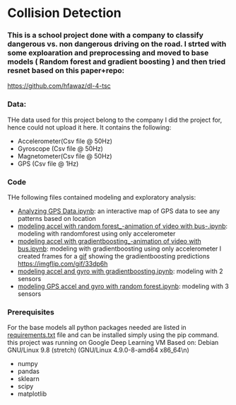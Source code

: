 # Collision Detection
### This is a school project done with a company to classify dangerous vs. non dangerous driving on the road. I strted with some exploaration and preprocessing and moved to base models ( Random forest and gradient boosting ) and then tried resnet based on this paper+repo:
https://github.com/hfawaz/dl-4-tsc
### Data:
THe data used for this project belong to the company I did the project for, hence could not upload it here. It contains the following:
- Accelerometer(Csv file @ 50Hz)
- Gyroscope (Csv file @ 50Hz)
- Magnetometer(Csv file @ 50Hz)
- GPS (Csv file @ 1Hz)
### Code
THe following files contained modeling and exploratory analysis:
- [Analyzing GPS Data.ipynb](https://github.com/RachelShalom/collision-detection/blob/master/Analyzing%20GPS%20Data.ipynb): an interactive map of GPS data to see any patterns based on location
- [modeling accel with random forest_-animation of video with bus-.ipynb](https://github.com/RachelShalom/collision-detection/blob/master/modeling%20accel%20with%20random%20forest_-animation%20of%20video%20with%20bus-.ipynb): modeling with randomforest using only accelerometer
- [modeling accel with gradientboosting_-animation of video with bus.ipynb](https://github.com/RachelShalom/collision-detection/blob/master/modeling%20accel%20with%20gradientboosting_-animation%20of%20video%20with%20bus.ipynb): modeling with gradientboosting using only accelerometer 
I created frames for a [gif](https://imgflip.com/gif/33dp6h) showing the gradientboosting predictions https://imgflip.com/gif/33dp6h
- [modeling accel and gyro with gradientboosting.ipynb](https://github.com/RachelShalom/collision-detection/blob/master/modeling%20accel%20and%20gyro%20with%20gradientboosting.ipynb): modeling with 2 sensors
- [modeling GPS accel and gyro with random forest.ipynb](https://github.com/RachelShalom/collision-detection/blob/master/modeling%20GPS%20accel%20and%20gyro%20with%20random%20forest.ipynb): modeling with 3 sensors
### Prerequisites
For the base models all python packages needed are listed in [requirements.txt](https://github.com/RachelShalom/collision-detection/blob/master/requirements.txt) file and can be installed simply using the pip command.
this project was running on Google Deep Learning VM Based on: Debian GNU/Linux 9.8 (stretch) (GNU/Linux 4.9.0-8-amd64 x86_64\n)
- numpy
- pandas
- sklearn
- scipy
- matplotlib
